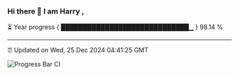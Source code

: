 ### Hi there 👋 I am Harry , 

⏳ Year progress { █████████████████████████████▁ } 98.14 %

---

⏰ Updated on Wed, 25 Dec 2024 04:41:25 GMT

![Progress Bar CI](https://github.com/duykhang68/duykhang68/workflows/Progress%20Bar%20CI/badge.svg)
